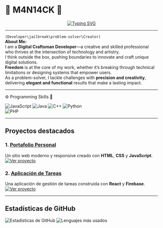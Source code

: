 # 👻 M4N14CK 👾

<div align="center">
  
  [![Typing SVG](https://readme-typing-svg.demolab.com/?lines=Hack+the+system,+break+the+rules;Code+your+dreams,+rewrite+the+tools;Freedom+is+the+ultimate+exploit;Innovation+is+your+payload;Think+beyond+the+limits;Build+what+others+can't+imagine;You+are+the+Digital+Craftsman&color=FF1493)](https://git.io/typing-svg)
</div>

_____________________________________________________________________________________________________________________________________________________   
`(Developer\jailbreak\problem-solver\Creator)`   
**About Me:**  
I am a **Digital Craftsman Developer**—a creative and skilled professional who thrives at the intersection of technology and artistry.  
I think outside the box, pushing boundaries to innovate and craft unique digital solutions.  
**Freedom** is at the core of my work, whether it’s breaking through technical limitations or designing systems that empower users.  
As a problem-solver, I tackle challenges with **precision and creativity**, delivering **elegant and functional** results that make a lasting impact.  
_____________________________________________________________________________________________________________________________________________________


⚙️ Programming Skills 📎

<div>
  <img src="https://img.shields.io/badge/JavaScript-F7DF1E?style=for-the-badge&logo=javascript&logoColor=black" alt="JavaScript"> 
  <img src="https://img.shields.io/badge/Java-ED8B00?style=for-the-badge&logo=openjdk&logoColor=white" alt="Java"> 
  <img src="https://img.shields.io/badge/C%2B%2B-00599C?style=for-the-badge&logo=c%2B%2B&logoColor=white" alt="C++"> 
  <img src="https://img.shields.io/badge/Python-3776AB?style=for-the-badge&logo=python&logoColor=white" alt="Python"> <br>
  <img src="https://img.shields.io/badge/PHP-777BB4?style=for-the-badge&logo=php&logoColor=white" alt="PHP">
</div>

_____________________________________________________________________________________________________________________________________________________

## Proyectos destacados

### 1. [Portafolio Personal](https://tu-portafolio.com)
Un sitio web moderno y responsive creado con **HTML**, **CSS** y **JavaScript**.  
[![Ver proyecto](https://img.shields.io/badge/Ver-Portafolio-2ea44f?style=for-the-badge)](https://tu-portafolio.com)

### 2. [Aplicación de Tareas](https://tu-app-tareas.com)
Una aplicación de gestión de tareas construida con **React** y **Firebase**.  
[![Ver proyecto](https://img.shields.io/badge/Ver-Aplicación-2ea44f?style=for-the-badge)](https://tu-app-tareas.com)

_____________________________________________________________________________________________________________________________________________________

## Estadísticas de GitHub

<div>
  <img src="https://github-readme-stats.vercel.app/api?username=m4n14ck&show_icons=true&theme=radical" alt="Estadísticas de GitHub">
  <img src="https://github-readme-stats.vercel.app/api/top-langs/?username=m4n14ck&layout=compact&theme=radical" alt="Lenguajes más usados">
</div>

